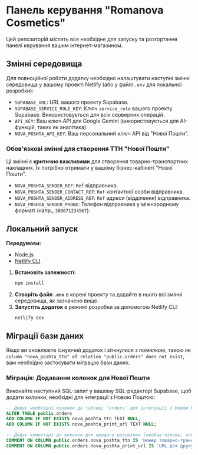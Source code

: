 # Панель керування "Romanova Cosmetics"

Цей репозиторій містить все необхідне для запуску та розгортання панелі керування вашим інтернет-магазином.

## Змінні середовища

Для повноційної роботи додатку необхідно налаштувати наступні змінні середовища у вашому проекті Netlify (або у файлі `.env` для локальної розробки):

-   `SUPABASE_URL`: URL вашого проекту Supabase.
-   `SUPABASE_SERVICE_ROLE_KEY`: Ключ `service_role` вашого проекту Supabase. Використовується для всіх серверних операцій.
-   `API_KEY`: Ваш ключ API для Google Gemini (використовується для AI-функцій, таких як аналітика).
-   `NOVA_POSHTA_API_KEY`: Ваш персональний ключ API від "Нової Пошти".

### Обов'язкові змінні для створення ТТН "Нової Пошти"

Ці змінні є **критично важливими** для створення товарно-транспортних накладних. Їх потрібно отримати у вашому бізнес-кабінеті "Нової Пошти".

-   `NOVA_POSHTA_SENDER_REF`: `Ref` відправника.
-   `NOVA_POSHTA_SENDER_CONTACT_REF`: `Ref` контактної особи відправника.
-   `NOVA_POSHTA_SENDER_ADDRESS_REF`: `Ref` адреси (відділення) відправника.
-   `NOVA_POSHTA_SENDER_PHONE`: Телефон відправника у міжнародному форматі (напр., `380671234567`).

## Локальний запуск

**Передумови:**
- Node.js
- [Netlify CLI](https://docs.netlify.com/cli/get-started/)

1.  **Встановіть залежності:**
    ```bash
    npm install
    ```
2.  **Створіть файл `.env`** в корені проекту та додайте в нього всі змінні середовища, як зазначено вище.
3.  **Запустіть додаток** в режимі розробки за допомогою Netlify CLI:
    ```bash
    netlify dev
    ```

## Міграції бази даних

Якщо ви оновлюєте існуючий додаток і зіткнулися з помилкою, такою як `column "nova_poshta_ttn" of relation "public.orders" does not exist`, вам необхідно застосувати міграцію бази даних.

### Міграція: Додавання колонок для Нової Пошти

Виконайте наступний SQL-запит у вашому SQL-редакторі Supabase, щоб додати колонки, необхідні для інтеграції з Новою Поштою:

```sql
-- Додає необхідні колонки до таблиці 'orders' для інтеграції з Новою Поштою.
ALTER TABLE public.orders
ADD COLUMN IF NOT EXISTS nova_poshta_ttn TEXT NULL,
ADD COLUMN IF NOT EXISTS nova_poshta_print_url TEXT NULL;

-- Додає коментарі до колонок для кращого розуміння (необов'язково, але рекомендується)
COMMENT ON COLUMN public.orders.nova_poshta_ttn IS 'Номер товарно-транспортної накладної (ТТН) Нової Пошти.';
COMMENT ON COLUMN public.orders.nova_poshta_print_url IS 'URL для друку ТТН Нової Пошти.';
```